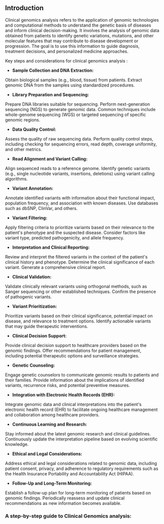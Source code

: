 ## Introduction
Clinical genomics analysis refers to the application of genomic technologies and computational methods to understand the genetic basis of diseases and inform clinical decision-making. It involves the analysis of genomic data obtained from patients to identify genetic variations, mutations, and other molecular features that may contribute to disease development or progression. The goal is to use this information to guide diagnosis, treatment decisions, and personalized medicine approaches.

Key steps and considerations for clinical genomics analysis :

- **Sample Collection and DNA Extraction:**

Obtain biological samples (e.g., blood, tissue) from patients. Extract genomic DNA from the samples using standardized procedures.

- **Library Preparation and Sequencing:**

Prepare DNA libraries suitable for sequencing. Perform next-generation sequencing (NGS) to generate genomic data. Common techniques include whole-genome sequencing (WGS) or targeted sequencing of specific genomic regions.

- **Data Quality Control:**

Assess the quality of raw sequencing data. Perform quality control steps, including checking for sequencing errors, read depth, coverage uniformity, and other metrics.

- **Read Alignment and Variant Calling:**

Align sequenced reads to a reference genome. Identify genetic variants (e.g., single nucleotide variants, insertions, deletions) using variant calling algorithms.

- **Variant Annotation:**

Annotate identified variants with information about their functional impact, population frequency, and association with known diseases. Use databases such as dbSNP, ClinVar, and others.

- **Variant Filtering:**

Apply filtering criteria to prioritize variants based on their relevance to the patient's phenotype and the suspected disease. Consider factors like variant type, predicted pathogenicity, and allele frequency.

- **Interpretation and Clinical Reporting:**

Review and interpret the filtered variants in the context of the patient's clinical history and phenotype. Determine the clinical significance of each variant. Generate a comprehensive clinical report.

- **Clinical Validation:**

Validate clinically relevant variants using orthogonal methods, such as Sanger sequencing or other established techniques. Confirm the presence of pathogenic variants.

- **Variant Prioritization:**

Prioritize variants based on their clinical significance, potential impact on disease, and relevance to treatment options. Identify actionable variants that may guide therapeutic interventions.

- **Clinical Decision Support:**

Provide clinical decision support to healthcare providers based on the genomic findings. Offer recommendations for patient management, including potential therapeutic options and surveillance strategies.

- **Genetic Counseling:**

Engage genetic counselors to communicate genomic results to patients and their families. Provide information about the implications of identified variants, recurrence risks, and potential preventive measures.

- **Integration with Electronic Health Records (EHR):**

Integrate genomic data and clinical interpretations into the patient's electronic health record (EHR) to facilitate ongoing healthcare management and collaboration among healthcare providers.

- **Continuous Learning and Research:**

Stay informed about the latest genomic research and clinical guidelines. Continuously update the interpretation pipeline based on evolving scientific knowledge.

- **Ethical and Legal Considerations:**

Address ethical and legal considerations related to genomic data, including patient consent, privacy, and adherence to regulatory requirements such as the Health Insurance Portability and Accountability Act (HIPAA).

- **Follow-Up and Long-Term Monitoring:**

Establish a follow-up plan for long-term monitoring of patients based on genomic findings. Periodically reassess and update clinical recommendations as new information becomes available.

### A step-by-step guide to Clinical Genomics analysis:


